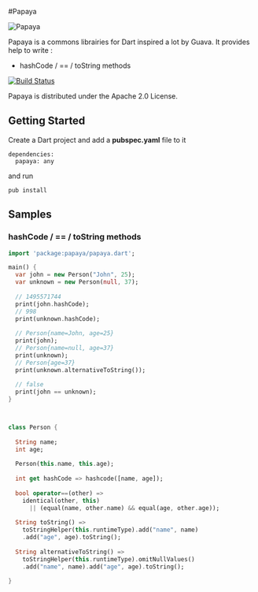 #Papaya

![Papaya](https://raw.github.com/nfrancois/papaya/master/papaya.jpg)

Papaya is a commons librairies for Dart inspired a lot by Guava.
It provides help to write :
- hashCode / == / toString methods


[![Build Status](https://drone.io/github.com/nfrancois/papaya/status.png)](https://drone.io/github.com/nfrancois/papaya/latest)

Papaya is distributed under the Apache 2.0 License.


## Getting Started

Create a Dart project and add a **pubspec.yaml** file to it

```
dependencies:
  papaya: any
```

and run

```
pub install
```

## Samples

### hashCode / == / toString methods

```dart
import 'package:papaya/papaya.dart';

main() {
  var john = new Person("John", 25);
  var unknown = new Person(null, 37);
  
  // 1495571744
  print(john.hashCode);
  // 998
  print(unknown.hashCode);
 
  // Person{name=John, age=25}
  print(john);
  // Person{name=null, age=37}
  print(unknown);
  // Person{age=37}
  print(unknown.alternativeToString());
  
  // false
  print(john == unknown);
}



class Person {
  
  String name;
  int age;
  
  Person(this.name, this.age);
  
  int get hashCode => hashcode([name, age]);
  
  bool operator==(other) =>
    identical(other, this) 
      || (equal(name, other.name) && equal(age, other.age));
  
  String toString() => 
  	toStringHelper(this.runtimeType).add("name", name)
  	.add("age", age).toString();
  
  String alternativeToString() => 
    toStringHelper(this.runtimeType).omitNullValues()
    .add("name", name).add("age", age).toString();
  
}
```

